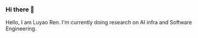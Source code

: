 ### Hi there 👋

Hello, I am Luyao Ren. I'm currently doing research on AI infra and Software Engineering. 
